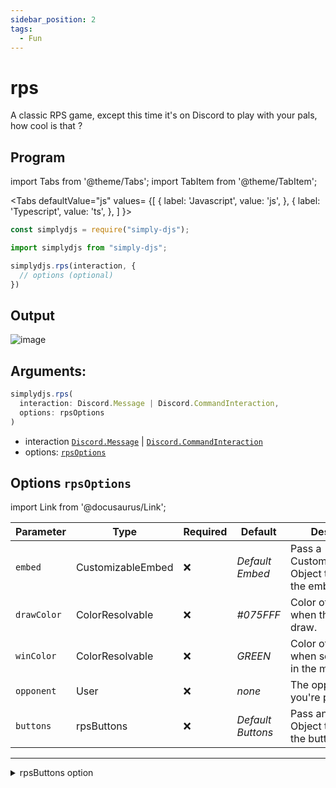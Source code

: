 ```yaml
---
sidebar_position: 2
tags:
  - Fun
---
```


# rps

A classic RPS game, except this time it's on Discord to play with your pals, how cool is that ?

## Program

import Tabs from '@theme/Tabs';
import TabItem from '@theme/TabItem';

<Tabs
  defaultValue="js"
  values= {[
    { label: 'Javascript', value: 'js', },
    { label: 'Typescript', value: 'ts', },
  ]
}>
<TabItem value="js">

```js
const simplydjs = require("simply-djs");
```

</TabItem>

<TabItem value="ts">

```ts
import simplydjs from "simply-djs";
```

</TabItem>

</Tabs>

```js
simplydjs.rps(interaction, { 
  // options (optional)
})
```

## Output

![image](https://user-images.githubusercontent.com/71836991/166234316-74ac4ea1-58f9-46ed-92ac-d5b0139d02f9.png)

## Arguments:
```ts
simplydjs.rps(
  interaction: Discord.Message | Discord.CommandInteraction,
  options: rpsOptions
)
```

- interaction [`Discord.Message`](https://discord.js.org/#/docs/discord.js/stable/class/Message) | [`Discord.CommandInteraction`](https://discord.js.org/#/docs/discord.js/stable/class/CommandInteraction)
- options: [`rpsOptions`](#options-rpsoptions)

## Options `rpsOptions`

import Link from '@docusaurus/Link';

| Parameter | Type | Required | Default    | Description |
| --------- | ----- | -------- | -------- | ---------- |
| `embed` | <Link to="/docs/types/CustomizableEmbed">CustomizableEmbed</Link> | ❌   | _Default Embed_     | Pass a CustomizableEmbed Object to customize the embed  |
| `drawColor` | <Link to="https://discord.js.org/#/docs/discord.js/stable/typedef/ColorResolvable">ColorResolvable</Link> | ❌        | _#075FFF_  | Color of the embed when the match is a draw. |
| `winColor` | <Link to="https://discord.js.org/#/docs/discord.js/stable/typedef/ColorResolvable">ColorResolvable</Link> | ❌        | _GREEN_  | Color of the embed when someone wins in the match. |
| `opponent`   | <Link to="https://discord.js.org/#/docs/discord.js/stable/class/User">User</Link>     | ❌        | _none_ | The opponent you're playing with. |
| `buttons` | <Link to="#rpsbuttons">rpsButtons</Link> | ❌   | _Default Buttons_     | Pass an rpsButtons Object to customize the buttons  |

----------------

<details style={{border: '0px solid'}}>
  <summary>rpsButtons option</summary>

## `rpsButtons`

| Parameter      | Type                                                                                                                       | Description                                   |
| ------------ | -------------------------------------------------------------------------------------------------------------------------- | ---------------------------------------------------- |
| `rock`        | <Link to="/docs/types/btnTemplate">btnTemplate</Link> | Pass an btnTemplate Object to customize the button    |
| `paper`       | <Link to="/docs/types/btnTemplate">btnTemplate</Link> |  Pass an btnTemplate Object to customize the button   |
| `scissors`    | <Link to="/docs/types/btnTemplate">btnTemplate</Link> |  Pass an btnTemplate Object to customize the button   |

</details>